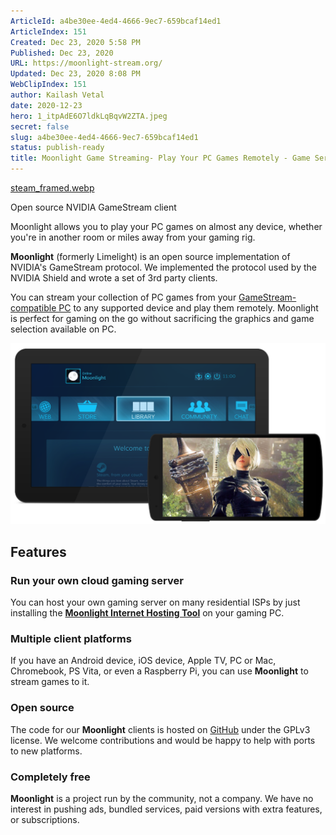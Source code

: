 ```yaml
---
ArticleId: a4be30ee-4ed4-4666-9ec7-659bcaf14ed1
ArticleIndex: 151
Created: Dec 23, 2020 5:58 PM
Published: Dec 23, 2020
URL: https://moonlight-stream.org/
Updated: Dec 23, 2020 8:08 PM
WebClipIndex: 151
author: Kailash Vetal
date: 2020-12-23
hero: 1_itpAdE6O7ldkLqBqvW2ZTA.jpeg
secret: false
slug: a4be30ee-4ed4-4666-9ec7-659bcaf14ed1
status: publish-ready
title: Moonlight Game Streaming- Play Your PC Games Remotely - Game Server
---
```

[steam_framed.webp](151%203f8f1b195cda4283986ff13d19ee3e5b/steam_framed.webp)

Open source NVIDIA GameStream client

Moonlight allows you to play your PC games on almost any device, whether you're in another room or miles away from your gaming rig.

**Moonlight** (formerly Limelight) is an open source implementation of NVIDIA's GameStream protocol. We implemented the protocol used by the NVIDIA Shield and wrote a set of 3rd party clients.

You can stream your collection of PC games from your [GameStream-compatible PC](https://www.nvidia.com/en-us/shield/games/gamestream/) to any supported device and play them remotely. Moonlight is perfect for gaming on the go without sacrificing the graphics and game selection available on PC.

![151%203f8f1b195cda4283986ff13d19ee3e5b/steam_framed.png](151%203f8f1b195cda4283986ff13d19ee3e5b/steam_framed.png)

## Features

### Run your own cloud gaming server

You can host your own gaming server on many residential ISPs by just installing the **[Moonlight Internet Hosting Tool](https://github.com/moonlight-stream/moonlight-docs/wiki/Setup-Guide#streaming-over-the-internet)** on your gaming PC.

### Multiple client platforms

If you have an Android device, iOS device, Apple TV, PC or Mac, Chromebook, PS Vita, or even a Raspberry Pi, you can use **Moonlight** to stream games to it.

### Open source

The code for our **Moonlight** clients is hosted on [GitHub](https://github.com/moonlight-stream) under the GPLv3 license. We welcome contributions and would be happy to help with ports to new platforms.

### Completely free

**Moonlight** is a project run by the community, not a company. We have no interest in pushing ads, bundled services, paid versions with extra features, or subscriptions.
